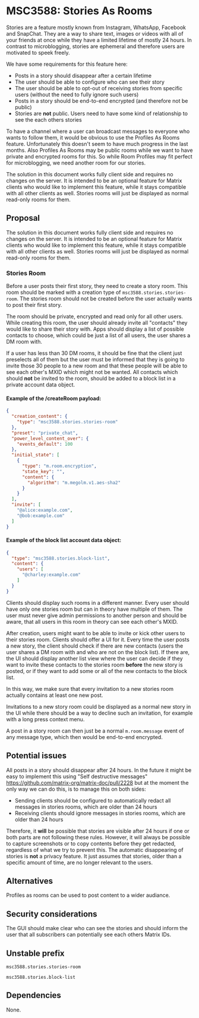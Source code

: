 # MSC3588: Stories As Rooms

Stories are a feature mostly known from Instagram, WhatsApp, Facebook and SnapChat. They are a way to share text, images or videos with all of your friends at once while they have a limited lifetime of mostly 24 hours. In contrast to microblogging, stories are ephemeral and therefore users are motivated to speek freely.

We have some requirements for this feature here:

* Posts in a story should disappear after a certain lifetime
* The user should be able to configure who can see their story
* The user should be able to opt-out of receiving stories from specific users (without the need to fully ignore such users)
* Posts in a story should be end-to-end encrypted (and therefore not be public)
* Stories are **not** public. Users need to have some kind of relationship to see the each others stories

To have a channel where a user can broadcast messages to everyone who wants to follow them, it would be obvious to use the Profiles As Rooms feature. Unfortunately this doesn't seem to have much progress in the last months. Also Profiles As Rooms may be public rooms while we want to have private and encrypted rooms for this. So while Room Profiles may fit perfect for microblogging, we need another room for our stories.

The solution in this document works fully client side and requires no changes on the server. It is intended to be an optional feature for Matrix clients who would like to implement this feature, while it stays compatible with all other clients as well. Stories rooms will just be displayed as normal read-only rooms for them.


## Proposal

The solution in this document works fully client side and requires no changes on the server. It is intended to be an optional feature for Matrix clients who would like to implement this feature, while it stays compatible with all other clients as well. Stories rooms will just be displayed as normal read-only rooms for them.

### Stories Room

Before a user posts their first story, they need to create a story room. This room should be marked with a creation type of `msc3588.stories.stories-room`. The stories room should not be created before the user actually wants to post their first story.

The room should be private, encrypted and read only for all other users. While creating this room, the user should already invite all "contacts" they would like to share their story with. Apps should display a list of possible contacts to choose, which could be just a list of all users, the user shares a DM room with.

If a user has less than 30 DM rooms, it should be fine that the client just preselects all of them but the user must be informed that they is going to invite those 30 people to a new room and that these people will be able to see each other's MXID which might not be wanted. All contacts which should **not** be invited to the room, should be added to a block list in a private account data object.

#### Example of the /createRoom payload:

```json
{
  "creation_content": {
    "type": "msc3588.stories.stories-room"
  },
  "preset": "private_chat",
  "power_level_content_over": {
    "events_default": 100
  },
  "initial_state": [
    {
      "type": "m.room.encryption",
      "state_key": "",
      "content": {
        "algorithm": "m.megolm.v1.aes-sha2"
      }
    }
  ],
  "invite": [
    "@alice:example.com",
    "@bob:example.com"
  ]
}
```

#### Example of the block list account data object:

```json
{
  "type": "msc3588.stories.block-list",
  "content": {
    "users": [
      "@charley:example.com"
    ]
  }
}
```

Clients should display such rooms in a different manner. Every user should have only one stories room but can in theory have multiple of them. The user must never give admin permissions to another person and should be aware, that all users in this room in theory can see each other's MXID.

After creation, users might want to be able to invite or kick other users to their stories room. Clients should offer a UI for it. Every time the user posts a new story, the client should check if there are new contacts (users the user shares a DM room with and who are not on the block list). If there are, the UI should display another list view where the user can decide if they want to invite these contacts to the stories room **before** the new story is posted, or if they want to add some or all of the new contacts to the block list.

In this way, we make sure that every invitation to a new stories room actually contains at least one new post.

Invitations to a new story room could be displayed as a normal new story in the UI while there should be a way to decline such an invitation, for example with a long press context menu.

A post in a story room can then just be a normal `m.room.message` event of any message type, which then would be end-to-end encrypted.

## Potential issues

All posts in a story should disappear after 24 hours. In the future it might be easy to implement this using "Self destructive messages" <https://github.com/matrix-org/matrix-doc/pull/2228> but at the moment the only way we can do this, is to manage this on both sides:

* Sending clients should be configured to automatically redact all messages in stories rooms, which are older than 24 hours
* Receiving clients should ignore messages in stories rooms, which are older than 24 hours

Therefore, it **will** be possible that stories are visible after 24 hours if one or both parts are not following these rules. However, it will always be possible to capture screenshots or to copy contents before they get redacted, regardless of what we try to prevent this. The automatic disappearing of stories is **not** a privacy feature. It just assumes that stories, older than a specific amount of time, are no longer relevant to the users.


## Alternatives

Profiles as rooms can be used to post content to a wider audiance.


## Security considerations

The GUI should make clear who can see the stories and should inform the user that all subscribers can potentially see each others Matrix IDs.

## Unstable prefix

`msc3588.stories.stories-room`

`msc3588.stories.block-list`

## Dependencies

None.

